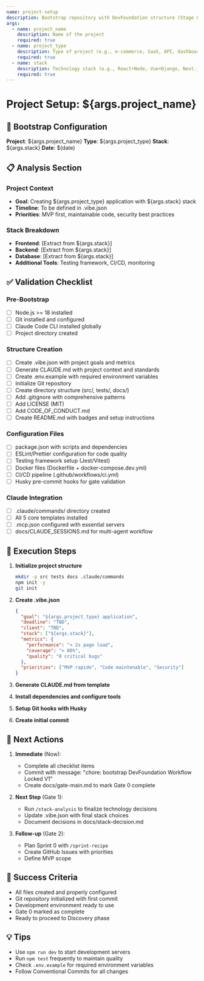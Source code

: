 ```yaml
---
name: project-setup
description: Bootstrap repository with DevFoundation structure (Stage 0)
args:
  - name: project_name
    description: Name of the project
    required: true
  - name: project_type
    description: Type of project (e.g., e-commerce, SaaS, API, dashboard)
    required: true
  - name: stack
    description: Technology stack (e.g., React+Node, Vue+Django, Next.js+Supabase)
    required: true
---
```


# Project Setup: ${args.project_name}

## 🎯 Bootstrap Configuration

**Project**: ${args.project_name}
**Type**: ${args.project_type}
**Stack**: ${args.stack}
**Date**: $(date)

## 📋 Analysis Section

### Project Context
- **Goal**: Creating ${args.project_type} application with ${args.stack} stack
- **Timeline**: To be defined in .vibe.json
- **Priorities**: MVP first, maintainable code, security best practices

### Stack Breakdown
- **Frontend**: [Extract from ${args.stack}]
- **Backend**: [Extract from ${args.stack}]
- **Database**: [Extract from ${args.stack}]
- **Additional Tools**: Testing framework, CI/CD, monitoring

## ✅ Validation Checklist

### Pre-Bootstrap
- [ ] Node.js >= 18 installed
- [ ] Git installed and configured
- [ ] Claude Code CLI installed globally
- [ ] Project directory created

### Structure Creation
- [ ] Create .vibe.json with project goals and metrics
- [ ] Generate CLAUDE.md with project context and standards
- [ ] Create .env.example with required environment variables
- [ ] Initialize Git repository
- [ ] Create directory structure (src/, tests/, docs/)
- [ ] Add .gitignore with comprehensive patterns
- [ ] Add LICENSE (MIT)
- [ ] Add CODE_OF_CONDUCT.md
- [ ] Create README.md with badges and setup instructions

### Configuration Files
- [ ] package.json with scripts and dependencies
- [ ] ESLint/Prettier configuration for code quality
- [ ] Testing framework setup (Jest/Vitest)
- [ ] Docker files (Dockerfile + docker-compose.dev.yml)
- [ ] CI/CD pipeline (.github/workflows/ci.yml)
- [ ] Husky pre-commit hooks for gate validation

### Claude Integration
- [ ] .claude/commands/ directory created
- [ ] All 5 core templates installed
- [ ] .mcp.json configured with essential servers
- [ ] docs/CLAUDE_SESSIONS.md for multi-agent workflow

## 🚀 Execution Steps

1. **Initialize project structure**
   ```bash
   mkdir -p src tests docs .claude/commands
   npm init -y
   git init
   ```

2. **Create .vibe.json**
   ```json
   {
     "goal": "${args.project_type} application",
     "deadline": "TBD",
     "client": "TBD",
     "stack": ["${args.stack}"],
     "metrics": {
       "performance": "< 2s page load",
       "coverage": "> 80%",
       "quality": "0 critical bugs"
     },
     "priorities": ["MVP rapide", "Code maintenable", "Security"]
   }
   ```

3. **Generate CLAUDE.md from template**
4. **Install dependencies and configure tools**
5. **Setup Git hooks with Husky**
6. **Create initial commit**

## 📝 Next Actions

1. **Immediate** (Now):
   - Complete all checklist items
   - Commit with message: "chore: bootstrap DevFoundation Workflow Locked V1"
   - Create docs/gate-main.md to mark Gate 0 complete

2. **Next Step** (Gate 1):
   - Run `/stack-analysis` to finalize technology decisions
   - Update .vibe.json with final stack choices
   - Document decisions in docs/stack-decision.md

3. **Follow-up** (Gate 2):
   - Plan Sprint 0 with `/sprint-recipe`
   - Create GitHub Issues with priorities
   - Define MVP scope

## 🎯 Success Criteria

- All files created and properly configured
- Git repository initialized with first commit
- Development environment ready to use
- Gate 0 marked as complete
- Ready to proceed to Discovery phase

## 💡 Tips

- Use `npm run dev` to start development servers
- Run `npm test` frequently to maintain quality
- Check `.env.example` for required environment variables
- Follow Conventional Commits for all changes